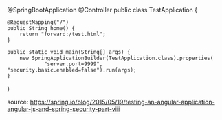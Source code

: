 @SpringBootApplication
@Controller
public class TestApplication {

	@RequestMapping("/")
	public String home() {
		return "forward:/test.html";
	}

	public static void main(String[] args) {
		new SpringApplicationBuilder(TestApplication.class).properties(
				"server.port=9999", "security.basic.enabled=false").run(args);
	}

}

source: https://spring.io/blog/2015/05/19/testing-an-angular-application-angular-js-and-spring-security-part-viii

